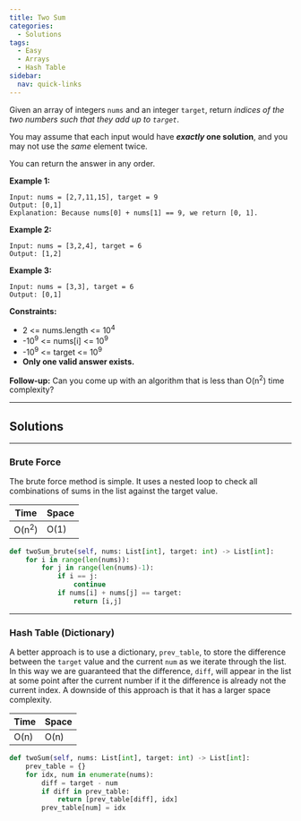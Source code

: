 ```yaml
---
title: Two Sum
categories:
  - Solutions
tags:
  - Easy
  - Arrays
  - Hash Table
sidebar:
  nav: quick-links
---
```


Given an array of integers ```nums``` and an integer ```target```, return *indices of the two numbers such that they add up to ```target```*.

You may assume that each input would have ***exactly* one solution**, and you may not use the *same* element twice.

You can return the answer in any order.


**Example 1:**

```
Input: nums = [2,7,11,15], target = 9
Output: [0,1]
Explanation: Because nums[0] + nums[1] == 9, we return [0, 1].
```

**Example 2:**
```
Input: nums = [3,2,4], target = 6
Output: [1,2]
```

**Example 3:**

```
Input: nums = [3,3], target = 6
Output: [0,1]
```
 

**Constraints:**

-  2 <= nums.length <= 10<sup>4</sup>
- -10<sup>9</sup> <= nums[i] <= 10<sup>9</sup>
- -10<sup>9</sup> <= target <= 10<sup>9</sup>
- **Only one valid answer exists.**

 
**Follow-up:** Can you come up with an algorithm that is less than O(n<sup>2</sup>) time complexity?

---

## Solutions
---
### Brute Force
The brute force method is simple. It uses a nested loop to check all combinations of sums in the list against the target value.

| Time | Space |
| ---- | ----- |
| O(n<sup>2</sup>)| O(1)|

```python
def twoSum_brute(self, nums: List[int], target: int) -> List[int]:
    for i in range(len(nums)):
        for j in range(len(nums)-1):
            if i == j:
                continue
            if nums[i] + nums[j] == target:
                return [i,j]
```
---
### Hash Table (Dictionary)

A better approach is to use a dictionary, ```prev_table```, to store the difference between the ```target``` value and the current ```num``` as we iterate through the list. In this way we are guaranteed that the difference, ```diff```, will appear in the list at some point after the current number if it the difference is already not the current index.
A downside of this approach is that it has a larger space complexity.

| Time | Space |
| ---- | ----- |
| O(n)| O(n)|

``` python
def twoSum(self, nums: List[int], target: int) -> List[int]:
    prev_table = {}
    for idx, num in enumerate(nums):
        diff = target - num
        if diff in prev_table:
            return [prev_table[diff], idx]
        prev_table[num] = idx
```
